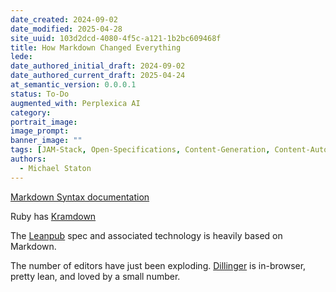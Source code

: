 ```yaml
---
date_created: 2024-09-02
date_modified: 2025-04-28
site_uuid: 103d2dcd-4080-4f5c-a121-1b2bc609468f
title: How Markdown Changed Everything
lede: 
date_authored_initial_draft: 2024-09-02
date_authored_current_draft: 2025-04-24
at_semantic_version: 0.0.0.1
status: To-Do
augmented_with: Perplexica AI
category: 
portrait_image: 
image_prompt: 
banner_image: ""
tags: [JAM-Stack, Open-Specifications, Content-Generation, Content-Automation, State-Of-The-Art-Practices]
authors:
  - Michael Staton
---
```


[Markdown Syntax documentation](https://www.markdownguide.org/)

Ruby has [Kramdown](https://kramdown.gettalong.org/)

The [Leanpub](https://leanpub.com/) spec and associated technology is heavily based on Markdown.  

The number of editors have just been exploding.  [Dillinger](https://dillinger.io/) is in-browser, pretty lean, and loved by a small number.  






